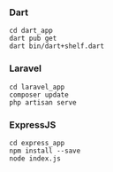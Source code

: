 ### Dart
```
cd dart_app
dart pub get
dart bin/dart+shelf.dart
```

### Laravel
```
cd laravel_app
composer update
php artisan serve
```


### ExpressJS
```
cd express_app
npm install --save
node index.js
```